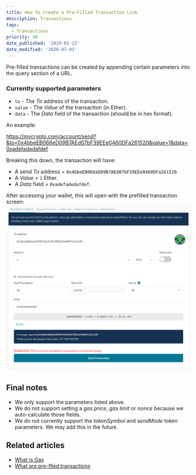```yaml
---
title: How To Create a Pre-Filled Transaction Link
description: Transactions
tags:
  - Transactions
priority: 40
date_published: '2019-01-22'
date_modified: '2020-07-01'
---
```


Pre-filled transactions can be created by appending certain parameters into the query section of a URL.

### Currently supported parameters

* `to` - The *To* address of the transaction.
* `value` - The *Value* of the transaction (in Ether).
* `data` - The *Data* field of the transaction (should be in hex format).

An example:

<https://mycrypto.com/account/send?&to=0x4bbeEB066eD09B7AEd07bF39EEe0460DFa261520&value=1&data=0xadefadedafdef>

Breaking this down, the transaction will have:

* A send *To* address = `0x4bbeEB066eD09B7AEd07bF39EEe0460DFa261520`.
* A *Value* = `1` Ether.
* A *Data* field = `0xadefadedafdef`.

After accessing your wallet, this will open with the prefilled transaction screen:
![Pre-Filled Transaction Screen](../../assets/shared/pre-filled-transaction-page.PNG)

## Final notes

* We only support the parameters listed above. 
* We do not support setting a *gas price*, *gas limit* or *nonce* because we auto-calculate those fields.
* We do not currently support the *tokenSymbol* and *sendMode* token parameters. We may add this in the future.

## Related articles

* [What is Gas](/general-knowledge/ethereum-blockchain/what-is-gas)
* [What are pre-flled transactions](https://ethereum.stackexchange.com/questions/27909/how-to-prefill-fields-on-myetherwallet-with-given-receiver-address-amount-and)
